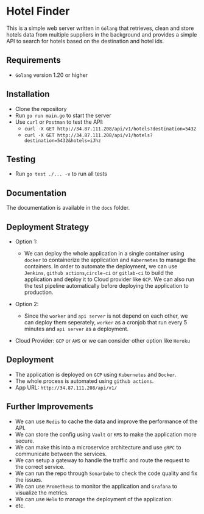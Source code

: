 # Hotel Finder
This is a simple web server written in `Golang` that retrieves, clean and store hotels data from multiple suppliers in the background and provides a simple API to search for hotels based on the destination and hotel ids.

## Requirements
- `Golang` version 1.20 or higher

## Installation
- Clone the repository
- Run `go run main.go` to start the server
- Use `curl` or `Postman` to test the API:
    - `curl -X GET http://34.87.111.208/api/v1/hotels?destination=5432`
    - `curl -X GET http://34.87.111.208/api/v1/hotels?destination=5432&hotels=iJhz`

## Testing
- Run `go test ./... -v` to run all tests

## Documentation
The documentation is available in the `docs` folder.

## Deployment Strategy
- Option 1:
  - We can deploy the whole application in a single container using `docker` to containerize the application and `Kubernetes` to manage the containers. In order to automate the deployment, we can use `Jenkins`, `github actions`,`circle-ci` or `gitlab-ci` to build the application and deploy it to Cloud provider like `GCP`. We can also run the test pipeline automatically before deploying the application to production.
- Option 2:
  - Since the `worker` and `api server` is not depend on each other, we can deploy them seperately, `worker` as a cronjob that run every 5 minutes and `api server` as a deployment.

- Cloud Provider: `GCP` or `AWS` or we can consider other option like `Heroku`

## Deployment
- The application is deployed on `GCP` using `Kubernetes` and `Docker`.
- The whole process is automated using `github actions`.
- App URL: `http://34.87.111.208/api/v1/`

## Further Improvements
- We can use `Redis` to cache the data and improve the performance of the API.
- We can store the config using `Vault` or `KMS` to make the application more secure.
- We can make this into a microservice architecture and use `gRPC` to communicate between the services.
- We can setup a gateway to handle the traffic and route the request to the correct service.
- We can run the repo through `SonarQube` to check the code quality and fix the issues.
- We can use `Prometheus` to monitor the application and `Grafana` to visualize the metrics.
- We can use `Helm` to manage the deployment of the application.
- etc.